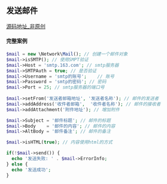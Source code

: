 ## 发送邮件
[源码地址_非原创](https://github.com/enychen/yaf-framework/blob/master/app/library/Network/Mail.php)

#### 完整案例
```php
$mail = new \Network\Mail(); // 创建一个邮件对象
$mail->isSMTP(); // 使用SMPT验证
$mail->Host = 'smtp.163.com'; // smtp服务器
$mail->SMTPAuth = true; // 是否验证
$mail->Username = 'smtp的账号';	// 账号
$mail->Password = 'smtp的密码'; // 密码
$mail->Port = 25; // smtp服务器的端口号
 
$mail->setFrom('发送者邮箱地址', '发送者名称'); // 邮件的发送者
$mail->addAddress('收件者邮箱',  '收件者名称'); // 邮件的接收者
$mail->addAttachment('附件地址'); // 增加附件		

$mail->Subject = '邮件标题'; // 邮件的标题
$mail->Body    = '邮件的内容'; // 邮件的内容
$mail->AltBody = '邮件备注'; // 邮件的备注

$mail->isHTML(true); // 内容使用html的方式

if(!$mail->send()) {
  echo '发送失败: ' . $mail->ErrorInfo;
} else {
  echo '发送成功';
}
```
